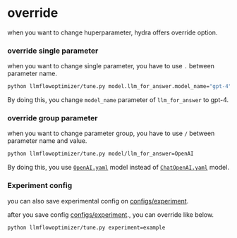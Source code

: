 # override

when you want to change huperparameter, hydra offers override option.

### override single parameter
when you want to change single parameter, you have to use `.` between parameter name.
```bash
python llmflowoptimizer/tune.py model.llm_for_answer.model_name="gpt-4"
```
By doing this, you change `model_name` parameter of `llm_for_answer` to gpt-4.

### override group parameter
when you want to change parameter group, you have to use `/` between parameter name and value.
```bash
python llmflowoptimizer/tune.py model/llm_for_answer=OpenAI
```

By doing this, you use [`OpenAI.yaml`](configs/model/llm_for_answer/OpenAI.yaml) model instead of [`ChatOpenAI.yaml`](configs/model/llm_for_answer/ChatOpenAI.yaml) model.

### Experiment config
you can also save experimental config on [configs/experiment](configs/experiment).

after you save config [configs/experiment](configs/experiment)., you can override like below.
```bash
python llmflowoptimizer/tune.py experiment=example
```